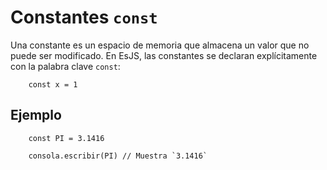# Constantes `const`

Una constante es un espacio de memoria que almacena un valor que no puede ser modificado. En EsJS, las constantes se declaran explícitamente con la palabra clave `const`:

```esjs
    const x = 1
```

## Ejemplo

<InlinePlayground>

```esjs
    const PI = 3.1416
    
    consola.escribir(PI) // Muestra `3.1416`
```

</InlinePlayground>
